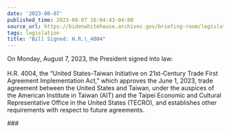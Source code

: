```yaml
---
date: '2023-08-07'
published_time: 2023-08-07 16:04:43-04:00
source_url: https://bidenwhitehouse.archives.gov/briefing-room/legislation/2023/08/07/bill-signed-h-r-4004/
tags: legislation
title: "Bill Signed: H.R.\_4004"
---
```

 
On Monday, August 7, 2023, the President signed into law:  
   
H.R. 4004, the “United States-Taiwan Initiative on 21st-Century Trade
First Agreement Implementation Act,” which approves the June 1, 2023,
trade agreement between the United States and Taiwan, under the auspices
of the American Institute in Taiwan (AIT) and the Taipei Economic and
Cultural Representative Office in the United States (TECRO), and
establishes other requirements with respect to future agreements.

\###
